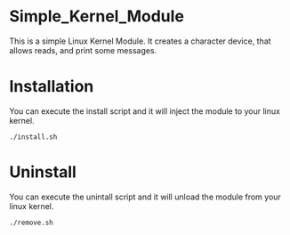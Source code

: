 # Simple_Kernel_Module
This is a simple Linux Kernel Module.
It creates a character device, that allows reads, and print some messages.

# Installation

You can execute the install script and it will inject the module to your linux kernel.
~~~
./install.sh
~~~

# Uninstall

You can execute the unintall script and it will unload the module from your linux kernel.
~~~
./remove.sh
~~~
